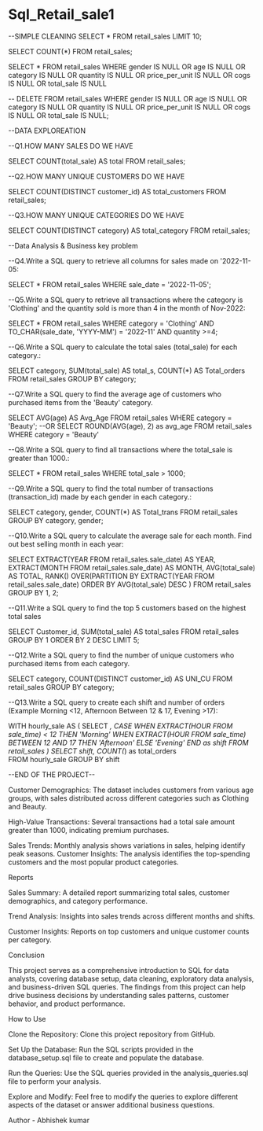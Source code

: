 # Sql_Retail_sale1

--SIMPLE CLEANING 
SELECT * FROM retail_sales
LIMIT 10;

SELECT  COUNT(*)
FROM retail_sales;

SELECT * FROM retail_sales
WHERE gender IS NULL
OR 
age IS NULL
OR
category IS NULL
OR
quantity IS NULL
OR
price_per_unit IS NULL
OR
cogs IS NULL
OR
total_sale IS NULL

--
DELETE FROM retail_sales
WHERE gender IS NULL
OR 
age IS NULL
OR
category IS NULL
OR
quantity IS NULL
OR
price_per_unit IS NULL
OR
cogs IS NULL
OR
total_sale IS NULL;

--DATA EXPLOREATION

--Q1.HOW MANY SALES DO WE HAVE

SELECT COUNT(total_sale) AS total
FROM retail_sales;

--Q2.HOW MANY UNIQUE CUSTOMERS DO WE HAVE 

SELECT COUNT(DISTINCT customer_id) AS total_customers
FROM retail_sales;

--Q3.HOW MANY UNIQUE CATEGORIES DO WE HAVE 

SELECT COUNT(DISTINCT category) AS total_category
FROM retail_sales;

--Data Analysis & Business key problem

--Q4.Write a SQL query to retrieve all columns for sales made on '2022-11-05:

SELECT * FROM retail_sales
WHERE sale_date = '2022-11-05';

--Q5.Write a SQL query to retrieve all transactions where the category is 'Clothing' and the quantity sold is more than 4 in the month of Nov-2022:

SELECT * FROM retail_sales
WHERE category = 'Clothing'
AND
TO_CHAR(sale_date, 'YYYY-MM') = '2022-11'
AND
quantity >=4;

--Q6.Write a SQL query to calculate the total sales (total_sale) for each category.:

SELECT category, SUM(total_sale) AS total_s,
COUNT(*) AS Total_orders
FROM retail_sales
GROUP BY category;

--Q7.Write a SQL query to find the average age of customers who purchased items from the 'Beauty' category.

SELECT AVG(age) AS Avg_Age
FROM retail_sales
WHERE category = 'Beauty';
--OR
SELECT
    ROUND(AVG(age), 2) as avg_age
FROM retail_sales
WHERE category = 'Beauty'

--Q8.Write a SQL query to find all transactions where the total_sale is greater than 1000.:

SELECT * FROM retail_sales
WHERE total_sale > 1000;

--Q9.Write a SQL query to find the total number of transactions (transaction_id) made by each gender in each category.:

SELECT category,
gender,
COUNT(*) AS Total_trans
FROM retail_sales
GROUP BY category, gender;

--Q10.Write a SQL query to calculate the average sale for each month. Find out best selling month in each year:

SELECT 
     EXTRACT(YEAR FROM retail_sales.sale_date) AS YEAR,
	 EXTRACT(MONTH FROM retail_sales.sale_date) AS MONTH,
	 AVG(total_sale) AS TOTAL,
	 RANK() OVER(PARTITION BY EXTRACT(YEAR FROM retail_sales.sale_date) 
	 ORDER BY  AVG(total_sale) DESC )
	 FROM retail_sales
	 GROUP BY 1, 2;
  
--Q11.Write a SQL query to find the top 5 customers based on the highest total sales

   SELECT Customer_id,
   SUM(total_sale) AS total_sales
   FROM retail_sales
   GROUP BY 1
   ORDER BY 2 DESC
   LIMIT 5;
   
--Q12.Write a SQL query to find the number of unique customers who purchased items from each category.

SELECT category,
COUNT(DISTINCT customer_id) AS UNI_CU
FROM retail_sales
GROUP BY category;

--Q13.Write a SQL query to create each shift and number of orders (Example Morning <12, Afternoon Between 12 & 17, Evening >17):

WITH hourly_sale
AS
(
SELECT *,
    CASE
        WHEN EXTRACT(HOUR FROM sale_time) < 12 THEN 'Morning'
        WHEN EXTRACT(HOUR FROM sale_time) BETWEEN 12 AND 17 THEN 'Afternoon'
        ELSE 'Evening'
    END as shift
FROM retail_sales
)
SELECT 
    shift,
    COUNT(*) as total_orders    
FROM hourly_sale
GROUP BY shift

--END OF THE PROJECT--

Customer Demographics: The dataset includes customers from various age groups, with sales distributed across different categories such as Clothing and Beauty.

High-Value Transactions: Several transactions had a total sale amount greater than 1000, indicating premium purchases.

Sales Trends: Monthly analysis shows variations in sales, helping identify peak seasons.
Customer Insights: The analysis identifies the top-spending customers and the most popular product categories.

Reports

Sales Summary: A detailed report summarizing total sales, customer demographics, and category performance.

Trend Analysis: Insights into sales trends across different months and shifts.

Customer Insights: Reports on top customers and unique customer counts per category.

Conclusion

This project serves as a comprehensive introduction to SQL for data analysts, covering database setup, data cleaning, exploratory data analysis, and business-driven SQL queries. The findings from this project can help drive business decisions by understanding sales patterns, customer behavior, and product performance.

How to Use

Clone the Repository: Clone this project repository from GitHub.

Set Up the Database: Run the SQL scripts provided in the database_setup.sql file to create and populate the database.

Run the Queries: Use the SQL queries provided in the analysis_queries.sql file to perform your analysis.

Explore and Modify: Feel free to modify the queries to explore different aspects of the dataset or answer additional business questions.

Author - Abhishek kumar
   
